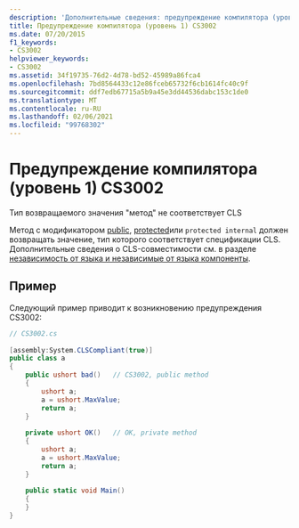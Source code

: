 ```yaml
---
description: 'Дополнительные сведения: предупреждение компилятора (уровень 1) CS3002'
title: Предупреждение компилятора (уровень 1) CS3002
ms.date: 07/20/2015
f1_keywords:
- CS3002
helpviewer_keywords:
- CS3002
ms.assetid: 34f19735-76d2-4d78-bd52-45989a86fca4
ms.openlocfilehash: 7bd8564433c12e86fceb65732f6cb1614fc40c9f
ms.sourcegitcommit: ddf7edb67715a5b9a45e3dd44536dabc153c1de0
ms.translationtype: MT
ms.contentlocale: ru-RU
ms.lasthandoff: 02/06/2021
ms.locfileid: "99768302"
---
```

# <a name="compiler-warning-level-1-cs3002"></a>Предупреждение компилятора (уровень 1) CS3002

Тип возвращаемого значения "метод" не соответствует CLS  
  
 Метод с модификатором [public](../language-reference/keywords/public.md), [protected](../language-reference/keywords/protected.md)или `protected internal` должен возвращать значение, тип которого соответствует спецификации CLS. Дополнительные сведения о CLS-совместимости см. в разделе [независимость от языка и независимые от языка компоненты](../../standard/language-independence.md).
  
## <a name="example"></a>Пример  

 Следующий пример приводит к возникновению предупреждения CS3002:  
  
```csharp  
// CS3002.cs  
  
[assembly:System.CLSCompliant(true)]  
public class a  
{  
    public ushort bad()   // CS3002, public method  
    {  
        ushort a;  
        a = ushort.MaxValue;  
        return a;  
    }  
  
    private ushort OK()   // OK, private method  
    {  
        ushort a;  
        a = ushort.MaxValue;  
        return a;  
    }  
  
    public static void Main()  
    {  
    }  
}  
```
